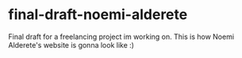 # final-draft-noemi-alderete
Final draft for a freelancing project im working on. This is how Noemi Alderete's website is gonna look like :)
